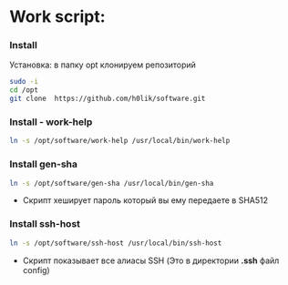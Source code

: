 # Work script:
### Install
Установка:  в папку opt клонируем репозиторий 
```bash
sudo -i 
cd /opt
git clone  https://github.com/h0lik/software.git
```
### Install - work-help
```bash
ln -s /opt/software/work-help /usr/local/bin/work-help
```
### Install gen-sha
```bash
ln -s /opt/software/gen-sha /usr/local/bin/gen-sha
```
- Скрипт хеширует пароль который вы ему передаете в SHA512
### Install ssh-host
```bash
ln -s /opt/software/ssh-host /usr/local/bin/ssh-host
```
- Скрипт показывает все алиасы SSH (Это в директории **.ssh** файл config)

